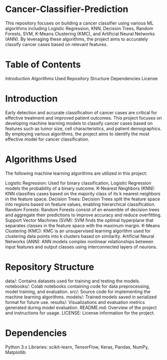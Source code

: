 # Cancer-Classifier-Prediction
This repository focuses on building a cancer classifier using various  ML algorithms including Logistic Regression, KNN, Decision Trees, Random Forests, SVM, K-Means Clustering (KMC), and Artificial Neural Networks (ANN). By leveraging these algorithms, the project aims to accurately classify cancer cases based on relevant features.

# Table of Contents
Introduction
Algorithms Used
Repository Structure
Dependencies
License

# Introduction
Early detection and accurate classification of cancer cases are critical for effective treatment and improved patient outcomes. This project focuses on developing machine learning models to classify cancer cases based on features such as tumor size, cell characteristics, and patient demographics. By employing various algorithms, the project aims to identify the most effective model for cancer classification.

# Algorithms Used
The following machine learning algorithms are utilized in this project:

Logistic Regression: Used for binary classification, Logistic Regression models the probability of a binary outcome.
K-Nearest Neighbors (KNN): KNN classifies cases based on the majority class of its k nearest neighbors in the feature space.
Decision Trees: Decision Trees split the feature space into regions based on feature values, enabling hierarchical classification.
Random Forests: Random Forests consist of an ensemble of decision trees and aggregate their predictions to improve accuracy and reduce overfitting.
Support Vector Machines (SVM): SVM finds the optimal hyperplane that separates classes in the feature space with the maximum margin.
K-Means Clustering (KMC): KMC is an unsupervised learning algorithm used for clustering data points into k clusters based on similarity.
Artificial Neural Networks (ANN): ANN models complex nonlinear relationships between input features and output classes using interconnected layers of neurons.

# Repository Structure
data/: Contains datasets used for training and testing the models.
notebooks/: Colab notebooks containing code for data preprocessing, model training, and evaluation.
src/: Source code for implementing the machine learning algorithms.
models/: Trained models saved in serialized format for future use.
results/: Visualizations and evaluation metrics generated during model evaluation.
README.md: Overview of the project and instructions for usage.
LICENSE: License information for the project.

# Dependencies
Python 3.x
Libraries: scikit-learn, TensorFlow, Keras, Pandas, NumPy, Matplotlib
